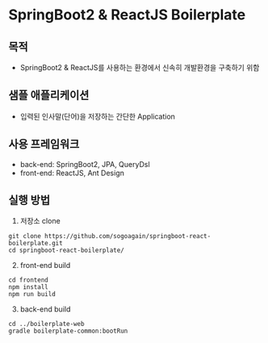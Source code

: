 # SpringBoot2 & ReactJS Boilerplate

## 목적

- SpringBoot2 & ReactJS를 사용하는 환경에서 신속히 개발환경을 구축하기 위함

## 샘플 애플리케이션

- 입력된 인사말(단어)을 저장하는 간단한 Application

## 사용 프레임워크

- back-end: SpringBoot2, JPA, QueryDsl
- front-end: ReactJS, Ant Design

## 실행 방법

1. 저장소 clone

```
git clone https://github.com/sogoagain/springboot-react-boilerplate.git
cd springboot-react-boilerplate/
```

2. front-end build

```
cd frontend
npm install
npm run build
```

3. back-end build

```
cd ../boilerplate-web
gradle boilerplate-common:bootRun
```
